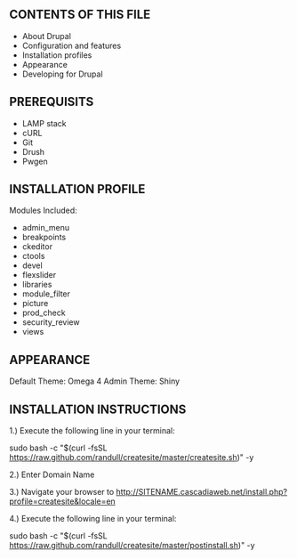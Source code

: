 CONTENTS OF THIS FILE
---------------------

 * About Drupal
 * Configuration and features
 * Installation profiles
 * Appearance
 * Developing for Drupal

PREREQUISITS
--------------------------
 * LAMP stack
 * cURL
 * Git
 * Drush
 * Pwgen

INSTALLATION PROFILE
---------------------

Modules Included:
 * admin_menu
 * breakpoints
 * ckeditor
 * ctools
 * devel
 * flexslider
 * libraries
 * module_filter
 * picture
 * prod_check
 * security_review
 * views


APPEARANCE
----------

Default Theme: Omega 4
Admin Theme: Shiny

INSTALLATION INSTRUCTIONS
---------------------

1.) Execute the following line in your terminal:

sudo bash -c "$(curl -fsSL https://raw.github.com/randull/createsite/master/createsite.sh)" -y

2.) Enter Domain Name

3.) Navigate your browser to http://SITENAME.cascadiaweb.net/install.php?profile=createsite&locale=en

4.) Execute the following line in your terminal:

sudo bash -c "$(curl -fsSL https://raw.github.com/randull/createsite/master/postinstall.sh)" -y
